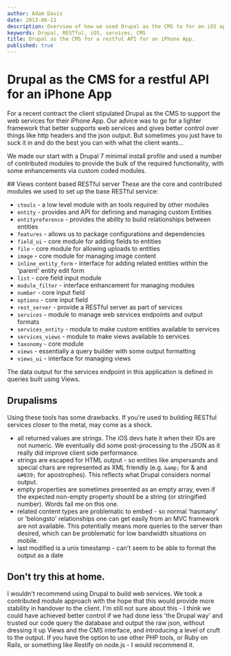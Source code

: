 ```yaml
---
author: Adam Davis
date: 2013-06-11
description: Overview of how we used Drupal as the CMS to for an iOS app
keywords: Drupal, RESTful, iOS, services, CMS
title: Drupal as the CMS for a restful API for an iPhone App.
published: true
---
```



# Drupal as the CMS for a restful API for an iPhone App

For a recent contract the client stipulated Drupal as the CMS to support the web services for their iPhone App. Our advice was to go for a lighter framework that better supports web services and gives better control over things like http headers and the json output.  But sometimes you just have to suck it in and do the best you can with what the client wants...

We made our start with a Drupal 7 minimal install profile and used a number of contributed modules to provide the bulk of the required functionality, with some enhancements via custom coded modules. 

## Views content based RESTful server
These are the core and contributed modules we used to set up the base RESTful service:

- `ctools` - a low level module with an tools required by other modules
- `entity` - provides and API for defining and managing custom Entities 
- `entityreference` - provides the ability to build relationships between entities 
- `features` - allows us to package configurations and dependencies
- `field_ui` - core module for adding fields to entities
- `file` - core module for allowing uploads to entities
- `image` - core module for managing image content
- `inline_entity_form` - interface for adding related entities within the 'parent' entity edit form
- `list` - core field input module
- `module_filter` - interface enhancement for managing modules
- `number` - core input field
- `options` - core input field
- `rest_server` - provide a RESTful server as part of services
- `services` - module to manage web services endpoints and output formats
- `services_entity` - module to make custom entities available to services
- `services_views` - module to make views available to services
- `taxonomy` - core module
- `views` - essentially a query builder with some output formatting
- `views_ui` - interface for managing views

The data output for the services endpoint in this application is defined in queries built using Views.

## Drupalisms
Using these tools has some drawbacks. If you're used to building RESTful services closer to the metal, may come as a shock. 

- all returned values are strings. The iOS devs hate it when their IDs are not numeric. We eventually did some post-processing to the JSON as it really did improve client side performance. 
- strings are escaped for HTML output - so entities like ampersands and special chars are represented as XML friendly (e.g. `&amp;` for & and `&#039;` for apostrophes). This  reflects what Drupal considers normal output. 
- empty properties are sometimes presented as an empty array, even if the expected non-empty property should be a string (or stringified number). Words fail me on this one.
- related content types are problematic to embed - so normal 'hasmany' or 'belongsto' relationships one can get easily from an MVC framework are not available. This potentially means more queries to the server than desired, which can be problematic for low bandwidth situations on mobile.
- last modified is a unix timestamp - can't seem to be able to format the output as a date

## Don't try this at home. 
I wouldn't recommend using Drupal to build web services. We took a contributed module approach with the hope that this would provide more stability in handover to the client. I'm still not sure about this - I think we could have achieved better control if we had done less 'the Drupal way' and trusted our code query the database and output the raw json, without dressing it up Views and the CMS interface, and introducing a level of cruft to the output. If you have the option to use other PHP tools, or Ruby on Rails, or something like Restify on node.js - I would recommend it. 



